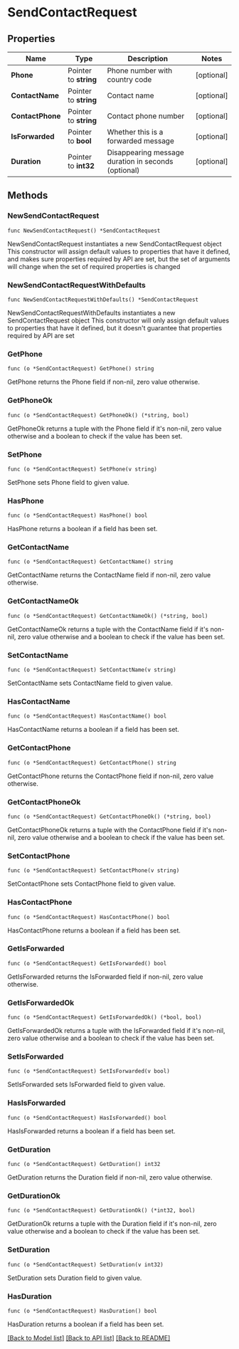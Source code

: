 # SendContactRequest

## Properties

Name | Type | Description | Notes
------------ | ------------- | ------------- | -------------
**Phone** | Pointer to **string** | Phone number with country code | [optional] 
**ContactName** | Pointer to **string** | Contact name | [optional] 
**ContactPhone** | Pointer to **string** | Contact phone number | [optional] 
**IsForwarded** | Pointer to **bool** | Whether this is a forwarded message | [optional] 
**Duration** | Pointer to **int32** | Disappearing message duration in seconds (optional) | [optional] 

## Methods

### NewSendContactRequest

`func NewSendContactRequest() *SendContactRequest`

NewSendContactRequest instantiates a new SendContactRequest object
This constructor will assign default values to properties that have it defined,
and makes sure properties required by API are set, but the set of arguments
will change when the set of required properties is changed

### NewSendContactRequestWithDefaults

`func NewSendContactRequestWithDefaults() *SendContactRequest`

NewSendContactRequestWithDefaults instantiates a new SendContactRequest object
This constructor will only assign default values to properties that have it defined,
but it doesn't guarantee that properties required by API are set

### GetPhone

`func (o *SendContactRequest) GetPhone() string`

GetPhone returns the Phone field if non-nil, zero value otherwise.

### GetPhoneOk

`func (o *SendContactRequest) GetPhoneOk() (*string, bool)`

GetPhoneOk returns a tuple with the Phone field if it's non-nil, zero value otherwise
and a boolean to check if the value has been set.

### SetPhone

`func (o *SendContactRequest) SetPhone(v string)`

SetPhone sets Phone field to given value.

### HasPhone

`func (o *SendContactRequest) HasPhone() bool`

HasPhone returns a boolean if a field has been set.

### GetContactName

`func (o *SendContactRequest) GetContactName() string`

GetContactName returns the ContactName field if non-nil, zero value otherwise.

### GetContactNameOk

`func (o *SendContactRequest) GetContactNameOk() (*string, bool)`

GetContactNameOk returns a tuple with the ContactName field if it's non-nil, zero value otherwise
and a boolean to check if the value has been set.

### SetContactName

`func (o *SendContactRequest) SetContactName(v string)`

SetContactName sets ContactName field to given value.

### HasContactName

`func (o *SendContactRequest) HasContactName() bool`

HasContactName returns a boolean if a field has been set.

### GetContactPhone

`func (o *SendContactRequest) GetContactPhone() string`

GetContactPhone returns the ContactPhone field if non-nil, zero value otherwise.

### GetContactPhoneOk

`func (o *SendContactRequest) GetContactPhoneOk() (*string, bool)`

GetContactPhoneOk returns a tuple with the ContactPhone field if it's non-nil, zero value otherwise
and a boolean to check if the value has been set.

### SetContactPhone

`func (o *SendContactRequest) SetContactPhone(v string)`

SetContactPhone sets ContactPhone field to given value.

### HasContactPhone

`func (o *SendContactRequest) HasContactPhone() bool`

HasContactPhone returns a boolean if a field has been set.

### GetIsForwarded

`func (o *SendContactRequest) GetIsForwarded() bool`

GetIsForwarded returns the IsForwarded field if non-nil, zero value otherwise.

### GetIsForwardedOk

`func (o *SendContactRequest) GetIsForwardedOk() (*bool, bool)`

GetIsForwardedOk returns a tuple with the IsForwarded field if it's non-nil, zero value otherwise
and a boolean to check if the value has been set.

### SetIsForwarded

`func (o *SendContactRequest) SetIsForwarded(v bool)`

SetIsForwarded sets IsForwarded field to given value.

### HasIsForwarded

`func (o *SendContactRequest) HasIsForwarded() bool`

HasIsForwarded returns a boolean if a field has been set.

### GetDuration

`func (o *SendContactRequest) GetDuration() int32`

GetDuration returns the Duration field if non-nil, zero value otherwise.

### GetDurationOk

`func (o *SendContactRequest) GetDurationOk() (*int32, bool)`

GetDurationOk returns a tuple with the Duration field if it's non-nil, zero value otherwise
and a boolean to check if the value has been set.

### SetDuration

`func (o *SendContactRequest) SetDuration(v int32)`

SetDuration sets Duration field to given value.

### HasDuration

`func (o *SendContactRequest) HasDuration() bool`

HasDuration returns a boolean if a field has been set.


[[Back to Model list]](../README.md#documentation-for-models) [[Back to API list]](../README.md#documentation-for-api-endpoints) [[Back to README]](../README.md)



